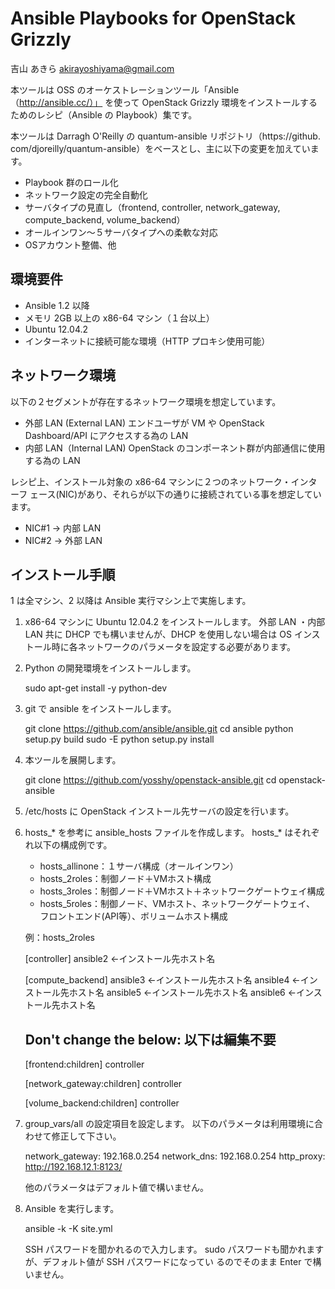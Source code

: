 Ansible Playbooks for OpenStack Grizzly
=======================================

吉山 あきら <akirayoshiyama@gmail.com>

本ツールは OSS のオーケストレーションツール「Ansible （http://ansible.cc/）」
を使って OpenStack Grizzly 環境をインストールするためのレシピ（Ansible の 
Playbook）集です。

本ツールは Darragh O'Reilly の quantum-ansible リポジトリ（https://github.
com/djoreilly/quantum-ansible）をベースとし、主に以下の変更を加えています。

 * Playbook 群のロール化
 * ネットワーク設定の完全自動化
 * サーバタイプの見直し（frontend, controller, network_gateway, 
   compute_backend, volume_backend）
 * オールインワン～５サーバタイプへの柔軟な対応
 * OSアカウント整備、他

環境要件
--------

 * Ansible 1.2 以降
 * メモリ 2GB 以上の x86-64 マシン（１台以上）
 * Ubuntu 12.04.2
 * インターネットに接続可能な環境（HTTP プロキシ使用可能）

ネットワーク環境
----------------

以下の２セグメントが存在するネットワーク環境を想定しています。

 * 外部 LAN (External LAN)
   エンドユーザが VM や OpenStack Dashboard/API にアクセスする為の LAN
 * 内部 LAN（Internal LAN)
   OpenStack のコンポーネント群が内部通信に使用する為の LAN

レシピ上、インストール対象の x86-64 マシンに２つのネットワーク・インターフ
ェース(NIC)があり、それらが以下の通りに接続されている事を想定しています。

 * NIC#1 → 内部 LAN
 * NIC#2 → 外部 LAN


インストール手順
----------------

1 は全マシン、2 以降は Ansible 実行マシン上で実施します。

 1. x86-64 マシンに Ubuntu 12.04.2 をインストールします。
    外部 LAN ・内部 LAN 共に DHCP でも構いませんが、DHCP を使用しない場合は
    OS インストール時に各ネットワークのパラメータを設定する必要があります。

 2. Python の開発環境をインストールします。

    sudo apt-get install -y python-dev

 3. git で ansible をインストールします。

    git clone https://github.com/ansible/ansible.git
    cd ansible
    python setup.py build
    sudo -E python setup.py install

 4. 本ツールを展開します。

    git clone https://github.com/yosshy/openstack-ansible.git
    cd openstack-ansible

 5. /etc/hosts に OpenStack インストール先サーバの設定を行います。

 6. hosts_* を参考に ansible_hosts ファイルを作成します。
    hosts_* はそれぞれ以下の構成例です。

    * hosts_allinone：１サーバ構成（オールインワン）
    * hosts_2roles：制御ノード＋VMホスト構成
    * hosts_3roles：制御ノード＋VMホスト＋ネットワークゲートウェイ構成
    * hosts_5roles：制御ノード、VMホスト、ネットワークゲートウェイ、
                    フロントエンド(API等）、ボリュームホスト構成

    例：hosts_2roles

    [controller]
    ansible2        ←インストール先ホスト名
    
    [compute_backend]
    ansible3        ←インストール先ホスト名
    ansible4        ←インストール先ホスト名
    ansible5        ←インストール先ホスト名
    ansible6        ←インストール先ホスト名
    
    ## Don't change the below:  以下は編集不要
    
    [frontend:children]
    controller
    
    [network_gateway:children]
    controller
    
    [volume_backend:children]
    controller

 7. group_vars/all の設定項目を設定します。
    以下のパラメータは利用環境に合わせて修正して下さい。

    network_gateway: 192.168.0.254
    network_dns: 192.168.0.254
    http_proxy: http://192.168.12.1:8123/

    他のパラメータはデフォルト値で構いません。

 8. Ansible を実行します。

    ansible -k -K site.yml

    SSH パスワードを聞かれるので入力します。
    sudo パスワードも聞かれますが、デフォルト値が SSH パスワードになってい
    るのでそのまま Enter で構いません。

